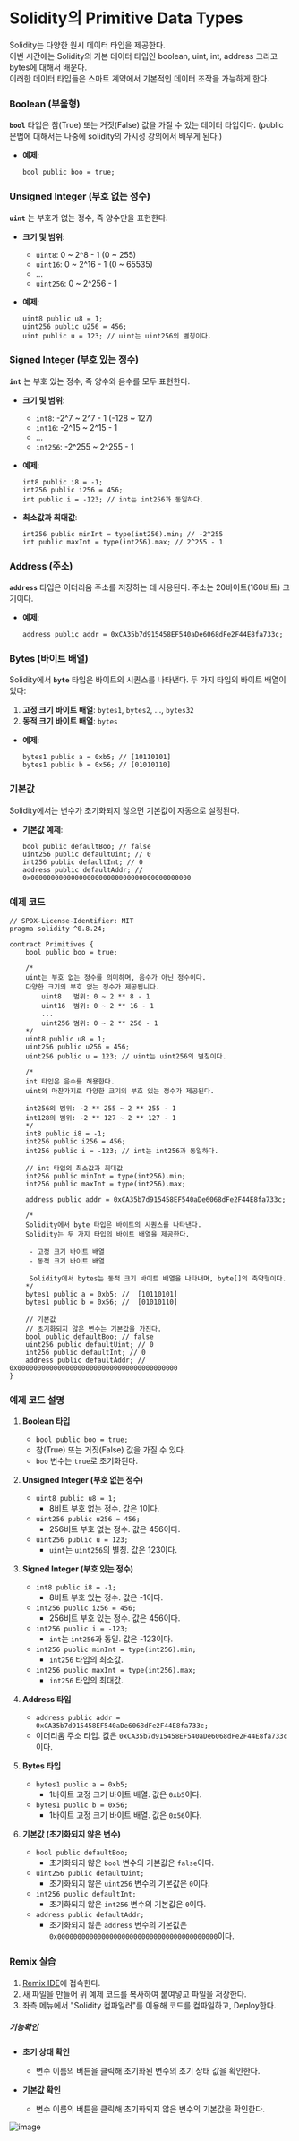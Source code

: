 # Solidity의 Primitive Data Types

Solidity는 다양한 원시 데이터 타입을 제공한다.<br>
이번 시간에는 Solidity의 기본 데이터 타입인 boolean, uint, int, address 그리고 bytes에 대해서 배운다.<br> 
이러한 데이터 타입들은 스마트 계약에서 기본적인 데이터 조작을 가능하게 한다.

### Boolean (부울형)

**`bool`** 타입은 참(True) 또는 거짓(False) 값을 가질 수 있는 데이터 타입이다. (public 문법에 대해서는 나중에 solidity의 가시성 강의에서 배우게 된다.)

- **예제**:
  ```solidity
  bool public boo = true;
  ```

### Unsigned Integer (부호 없는 정수)

**`uint`** 는 부호가 없는 정수, 즉 양수만을 표현한다.

- **크기 및 범위**:
    - `uint8`: 0 ~ 2^8 - 1 (0 ~ 255)
    - `uint16`: 0 ~ 2^16 - 1 (0 ~ 65535)
    - ...
    - `uint256`: 0 ~ 2^256 - 1

- **예제**:
  ```solidity
  uint8 public u8 = 1;
  uint256 public u256 = 456;
  uint public u = 123; // uint는 uint256의 별칭이다.
  ```

### Signed Integer (부호 있는 정수)

**`int`** 는 부호 있는 정수, 즉 양수와 음수를 모두 표현한다.

- **크기 및 범위**:
    - `int8`: -2^7 ~ 2^7 - 1 (-128 ~ 127)
    - `int16`: -2^15 ~ 2^15 - 1
    - ...
    - `int256`: -2^255 ~ 2^255 - 1

- **예제**:
  ```solidity
  int8 public i8 = -1;
  int256 public i256 = 456;
  int public i = -123; // int는 int256과 동일하다.
  ```

- **최소값과 최대값**:
  ```solidity
  int256 public minInt = type(int256).min; // -2^255
  int public maxInt = type(int256).max; // 2^255 - 1
  ```

### Address (주소)

**`address`** 타입은 이더리움 주소를 저장하는 데 사용된다. 주소는 20바이트(160비트) 크기이다.

- **예제**:
  ```solidity
  address public addr = 0xCA35b7d915458EF540aDe6068dFe2F44E8fa733c;
  ```

### Bytes (바이트 배열)

Solidity에서 **`byte`** 타입은 바이트의 시퀀스를 나타낸다. 두 가지 타입의 바이트 배열이 있다:

1. **고정 크기 바이트 배열**: `bytes1`, `bytes2`, ..., `bytes32`
2. **동적 크기 바이트 배열**: `bytes`

- **예제**:
  ```solidity
  bytes1 public a = 0xb5; // [10110101]
  bytes1 public b = 0x56; // [01010110]
  ```

### 기본값

Solidity에서는 변수가 초기화되지 않으면 기본값이 자동으로 설정된다.

- **기본값 예제**:
  ```solidity
  bool public defaultBoo; // false
  uint256 public defaultUint; // 0
  int256 public defaultInt; // 0
  address public defaultAddr; // 0x0000000000000000000000000000000000000000
  ```

### 예제 코드

```solidity
// SPDX-License-Identifier: MIT
pragma solidity ^0.8.24;

contract Primitives {
    bool public boo = true;

    /*
    uint는 부호 없는 정수를 의미하며, 음수가 아닌 정수이다.
    다양한 크기의 부호 없는 정수가 제공됩니다.
        uint8   범위: 0 ~ 2 ** 8 - 1
        uint16  범위: 0 ~ 2 ** 16 - 1
        ...
        uint256 범위: 0 ~ 2 ** 256 - 1
    */
    uint8 public u8 = 1;
    uint256 public u256 = 456;
    uint256 public u = 123; // uint는 uint256의 별칭이다.

    /*
    int 타입은 음수를 허용한다.
    uint와 마찬가지로 다양한 크기의 부호 있는 정수가 제공된다.
    
    int256의 범위: -2 ** 255 ~ 2 ** 255 - 1
    int128의 범위: -2 ** 127 ~ 2 ** 127 - 1
    */
    int8 public i8 = -1;
    int256 public i256 = 456;
    int256 public i = -123; // int는 int256과 동일하다.

    // int 타입의 최소값과 최대값
    int256 public minInt = type(int256).min;
    int256 public maxInt = type(int256).max;

    address public addr = 0xCA35b7d915458EF540aDe6068dFe2F44E8fa733c;

    /*
    Solidity에서 byte 타입은 바이트의 시퀀스를 나타낸다.
    Solidity는 두 가지 타입의 바이트 배열을 제공한다.

     - 고정 크기 바이트 배열
     - 동적 크기 바이트 배열
     
     Solidity에서 bytes는 동적 크기 바이트 배열을 나타내며, byte[]의 축약형이다.
    */
    bytes1 public a = 0xb5; //  [10110101]
    bytes1 public b = 0x56; //  [01010110]

    // 기본값
    // 초기화되지 않은 변수는 기본값을 가진다.
    bool public defaultBoo; // false
    uint256 public defaultUint; // 0
    int256 public defaultInt; // 0
    address public defaultAddr; // 0x0000000000000000000000000000000000000000
}
```

### 예제 코드 설명

1. **Boolean 타입**
    - `bool public boo = true;`
    - 참(True) 또는 거짓(False) 값을 가질 수 있다.
    - `boo` 변수는 `true`로 초기화된다.

2. **Unsigned Integer (부호 없는 정수)**
    - `uint8 public u8 = 1;`
        - 8비트 부호 없는 정수. 값은 1이다.
    - `uint256 public u256 = 456;`
        - 256비트 부호 없는 정수. 값은 456이다.
    - `uint256 public u = 123;`
        - `uint`는 `uint256`의 별칭. 값은 123이다.

3. **Signed Integer (부호 있는 정수)**
    - `int8 public i8 = -1;`
        - 8비트 부호 있는 정수. 값은 -1이다.
    - `int256 public i256 = 456;`
        - 256비트 부호 있는 정수. 값은 456이다.
    - `int256 public i = -123;`
        - `int`는 `int256`과 동일. 값은 -123이다.
    - `int256 public minInt = type(int256).min;`
        - `int256` 타입의 최소값.
    - `int256 public maxInt = type(int256).max;`
        - `int256` 타입의 최대값.

4. **Address 타입**
    - `address public addr = 0xCA35b7d915458EF540aDe6068dFe2F44E8fa733c;`
    - 이더리움 주소 타입. 값은 `0xCA35b7d915458EF540aDe6068dFe2F44E8fa733c`이다.

5. **Bytes 타입**
    - `bytes1 public a = 0xb5;`
        - 1바이트 고정 크기 바이트 배열. 값은 `0xb5`이다.
    - `bytes1 public b = 0x56;`
        - 1바이트 고정 크기 바이트 배열. 값은 `0x56`이다.

6. **기본값 (초기화되지 않은 변수)**
    - `bool public defaultBoo;`
        - 초기화되지 않은 `bool` 변수의 기본값은 `false`이다.
    - `uint256 public defaultUint;`
        - 초기화되지 않은 `uint256` 변수의 기본값은 `0`이다.
    - `int256 public defaultInt;`
        - 초기화되지 않은 `int256` 변수의 기본값은 `0`이다.
    - `address public defaultAddr;`
        - 초기화되지 않은 `address` 변수의 기본값은 `0x0000000000000000000000000000000000000000`이다.

### Remix 실습

1. [Remix IDE](https://remix.ethereum.org/)에 접속한다.
2. 새 파일을 만들어 위 예제 코드를 복사하여 붙여넣고 파일을 저장한다.
3. 좌측 메뉴에서 "Solidity 컴파일러"를 이용해 코드를 컴파일하고, Deploy한다.

##### 기능확인

- **초기 상태 확인**
    - 변수 이름의 버튼을 클릭해 초기화된 변수의 초기 상태 값을 확인한다.

- **기본값 확인**
    - 변수 이름의 버튼을 클릭해 초기화되지 않은 변수의 기본값을 확인한다.
 
![image](https://github.com/Joon2000/Solidity-modules/assets/69339099/fab29312-a6dc-4d0a-8e5f-fb583b57c35f)
